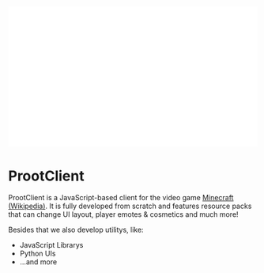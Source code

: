 <img src="ProotClient-Splash-GitHub.gif"></img>

# ProotClient 

ProotClient is a JavaScript-based client for the video game [Minecraft (Wikipedia)](https://en.wikipedia.org/wiki/Minecraft). It is fully developed from scratch and features resource packs that can change UI layout, player emotes & cosmetics and much more!

Besides that we also develop utilitys, like:
- JavaScript Librarys
- Python UIs
- ...and more
